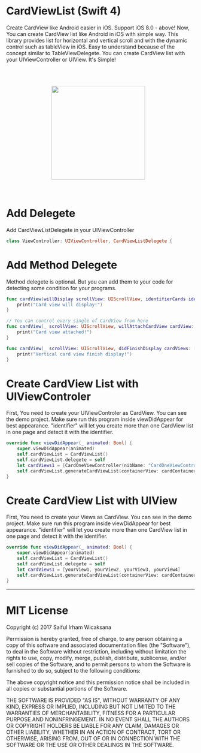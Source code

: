 # CardViewList (Swift 4)
Create CardView like Android easier in iOS. Support iOS 8.0 - above!
Now, You can create CardView list like Android in iOS with simple way. This library provides list for horizontal and vertical scroll and with the dynamic control such as tableView in iOS. Easy to understand because of the concept similar to TableViewDelegete. You can create CardView list with your UIViewController or UIView. It's Simple!

<br><br>
<p align="center">
<img width="250" src="https://github.com/icaksama/Weathersama/blob/master/CardViewListExample.gif">&nbsp;&nbsp;&nbsp;
</p>
<br>

# Add Delegete
Add CardViewListDelegete in your UIViewController
```swift
class ViewController: UIViewController, CardViewListDelegete {
```

# Add Method Delegete
Method delegete is optional. But you can add them to your code for detecting some condition for your programs.
```swift
func cardView(willDisplay scrollView: UIScrollView, identifierCards identifier: String) {
    print("Card view will display!")
}

// You can control every single of CardView from here
func cardView(_ scrollView: UIScrollView, willAttachCardView cardView: UIView, identifierCards identifier: String) {
    print("Card view attached!")
}

func cardView(_ scrollView: UIScrollView, didFinishDisplay cardViews: [UIView], identifierCards identifier: String) {
    print("Vertical card view finish display!")
}
```

# Create CardView List with UIViewControler
First, You need to create your UIViewControler as CardView. You can see the demo project.
Make sure run this program inside viewDidAppear for best appearance. "identifier" will let you create more than one CardView list in one page and detect it with the identifier.
```swift
override func viewDidAppear(_ animated: Bool) {
    super.viewDidAppear(animated)
    self.cardViewList = CardViewList()
    self.cardViewList.delegete = self
    let cardViews1 = [CardOneViewController(nibName: "CardOneViewController", bundle: nil), CardOneViewController(nibName: "CardOneViewController", bundle: nil), CardOneViewController(nibName: "CardOneViewController", bundle: nil), CardOneViewController(nibName: "CardOneViewController", bundle: nil), CardOneViewController(nibName: "CardOneViewController", bundle: nil), CardOneViewController(nibName: "CardOneViewController", bundle: nil), CardOneViewController(nibName: "CardOneViewController", bundle: nil)]
    self.cardViewList.generateCardViewList(containerView: cardContainerVertical, cardViews: cardViews1, listType: .vertical, identifier: "verticalCard")
}
```

# Create CardView List with UIView
First, You need to create your Views as CardView. You can see in the demo project.
Make sure run this program inside viewDidAppear for best appearance. "identifier" will let you create more than one CardView list in one page and detect it with the identifier.
```swift
override func viewDidAppear(_ animated: Bool) {
    super.viewDidAppear(animated)
    self.cardViewList = CardViewList()
    self.cardViewList.delegete = self
    let cardViews1 = [yourView1, yourView2, yourView3, yourView4]
    self.cardViewList.generateCardViewList(containerView: cardContainerHorizontal, cardViews: cardViews1, listType: .horizontal, identifier: "horizontalCard")
}
```
------------------------------------------------------------------------------------------------------------------------------------
# MIT License

Copyright (c) 2017 Saiful Irham Wicaksana

Permission is hereby granted, free of charge, to any person obtaining a copy
of this software and associated documentation files (the "Software"), to deal
in the Software without restriction, including without limitation the rights
to use, copy, modify, merge, publish, distribute, sublicense, and/or sell
copies of the Software, and to permit persons to whom the Software is
furnished to do so, subject to the following conditions:

The above copyright notice and this permission notice shall be included in all
copies or substantial portions of the Software.

THE SOFTWARE IS PROVIDED "AS IS", WITHOUT WARRANTY OF ANY KIND, EXPRESS OR
IMPLIED, INCLUDING BUT NOT LIMITED TO THE WARRANTIES OF MERCHANTABILITY,
FITNESS FOR A PARTICULAR PURPOSE AND NONINFRINGEMENT. IN NO EVENT SHALL THE
AUTHORS OR COPYRIGHT HOLDERS BE LIABLE FOR ANY CLAIM, DAMAGES OR OTHER
LIABILITY, WHETHER IN AN ACTION OF CONTRACT, TORT OR OTHERWISE, ARISING FROM,
OUT OF OR IN CONNECTION WITH THE SOFTWARE OR THE USE OR OTHER DEALINGS IN THE
SOFTWARE.
